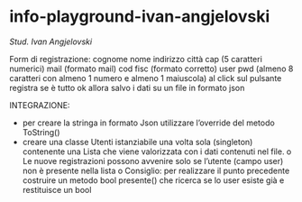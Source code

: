 # info-playground-ivan-angjelovski

_Stud. Ivan Angjelovski_

Form di registrazione:
cognome
nome
indirizzo
città
cap (5 caratteri numerici)
mail (formato mail)
cod fisc (formato corretto)
user
pwd (almeno 8 caratteri con almeno 1 numero e almeno 1 maiuscola)
al click sul pulsante registra se è tutto ok allora salvo i dati su un file in formato json

INTEGRAZIONE:
- per creare la stringa in formato Json utilizzare l’override del metodo ToString()
- creare una classe Utenti istanziabile una volta sola (singleton) contenente una Lista che viene
valorizzata con i dati contenuti nel file.
o Le nuove registrazioni possono avvenire solo se l’utente (campo user) non è presente nella
lista
o Consiglio: per realizzare il punto precedente costruire un metodo bool presente() che
ricerca se lo user esiste già e restituisce un bool